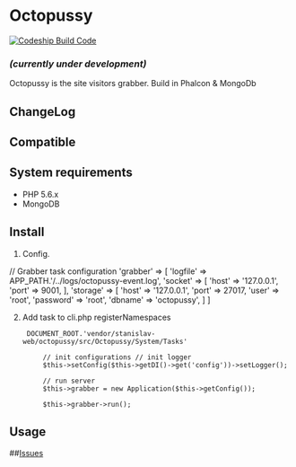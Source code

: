 # Octopussy

[![Codeship Build Code](https://codeship.com/projects/f1a63ed0-3397-0133-8c3a-32e25a7c007a/status?branch=master)](https://codeship.com/projects/f1a63ed0-3397-0133-8c3a-32e25a7c007a/status?branch=master)

### _(currently under development)_

Octopussy is the site visitors grabber. Build in Phalcon & MongoDb

## ChangeLog

## Compatible

## System requirements

* PHP 5.6.x
* MongoDB

## Install
1. Config.

// Grabber task configuration
            'grabber' =>  [
                'logfile'  =>   APP_PATH.'/../logs/octopussy-event.log',
                'socket'        =>  [
                    'host'  =>  '127.0.0.1',
                    'port'  =>  9001,
                ],
                'storage'       =>  [
                    'host'      =>  '127.0.0.1',
                    'port'      =>  27017,
                    'user'      =>  'root',
                    'password'  =>  'root',
                    'dbname'    =>  'octopussy',
                ]
            ]

2. Add task to cli.php registerNamespaces

        DOCUMENT_ROOT.'vendor/stanislav-web/octopussy/src/Octopussy/System/Tasks'

            // init configurations // init logger
            $this->setConfig($this->getDI()->get('config'))->setLogger();

            // run server
            $this->grabber = new Application($this->getConfig());

            $this->grabber->run();
            
## Usage

##[Issues](https://github.com/stanislav-web/octopussy/issues "Issues")